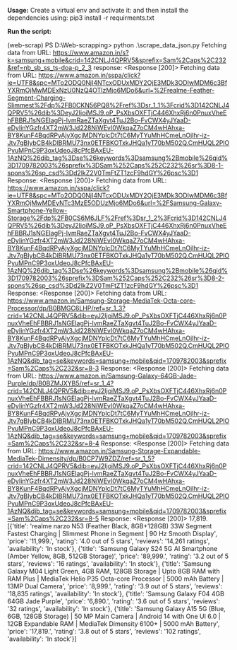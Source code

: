 **Usage:**
Create a virtual env and activate it:
and then install the dependencies using:
pip3 install -r requirments.txt

**Run the script:**

(web-scrap) PS D:\Web-scrapping> python .\scrape_data_json.py
Fetching data from URL: https://www.amazon.in/s?k=samsung+mobile&crid=142CNLJ4QPRV5&sprefix=Sam%2Caps%2C232&ref=nb_sb_ss_ts-doa-p_2_3
response: <Response [200]>
Fetching data from URL: https://www.amazon.in/sspa/click?ie=UTF8&spc=MTo2ODQ0NjI4NTcxODUxMDY2OjE3MDk3ODIwMDM6c3BfYXRmOjMwMDExNzU0NzQ4OTIzMjo6MDo6&url=%2Frealme-Feather-Segment-Charging-Slimmest%2Fdp%2FB0CKN56PQ8%2Fref%3Dsr_1_1%3Fcrid%3D142CNLJ4QPRV5%26dib%3DeyJ2IjoiMSJ9.oP_PsXbsOXFTjC446XhxRj6n0PnuxVheEhFBBRJ1sNGEIagPj-lvmRaeZTaXgvt4TuJ2Bo-FvCWX4yJYaaD-eDyIinYGzfr4XT2mW3Jd228NiWEvI0WkqaZ7oCM4wHAhxa-BY8KunF4BqdRPyAjyXgcjMDNYplcDt7tC6MyTYuMhHCmeLnOjlhr-iz-Jtv7gBIybCB4kDlBRMU73nx0ETFBKOTxkJHQa1yT70bM502Q.CmHUQL2PlOPyuMPnC9P3oxUdeoJ8cPfcBAxEU-1AzNQ%26dib_tag%3Dse%26keywords%3Dsamsung%2Bmobile%26qid%3D1709782003%26sprefix%3DSam%252Caps%252C232%26sr%3D8-1-spons%26sp_csd%3Dd2lkZ2V0TmFtZT1zcF9hdGY%26psc%3D1
Response: <Response [200]>
Fetching data from URL: https://www.amazon.in/sspa/click?ie=UTF8&spc=MTo2ODQ0NjI4NTcxODUxMDY2OjE3MDk3ODIwMDM6c3BfYXRmOjMwMDEyNTc3MzE5ODUzMjo6MDo6&url=%2FSamsung-Galaxy-Smartphone-Yellow-Storage%2Fdp%2FB0CS6M6JLF%2Fref%3Dsr_1_2%3Fcrid%3D142CNLJ4QPRV5%26dib%3DeyJ2IjoiMSJ9.oP_PsXbsOXFTjC446XhxRj6n0PnuxVheEhFBBRJ1sNGEIagPj-lvmRaeZTaXgvt4TuJ2Bo-FvCWX4yJYaaD-eDyIinYGzfr4XT2mW3Jd228NiWEvI0WkqaZ7oCM4wHAhxa-BY8KunF4BqdRPyAjyXgcjMDNYplcDt7tC6MyTYuMhHCmeLnOjlhr-iz-Jtv7gBIybCB4kDlBRMU73nx0ETFBKOTxkJHQa1yT70bM502Q.CmHUQL2PlOPyuMPnC9P3oxUdeoJ8cPfcBAxEU-1AzNQ%26dib_tag%3Dse%26keywords%3Dsamsung%2Bmobile%26qid%3D1709782003%26sprefix%3DSam%252Caps%252C232%26sr%3D8-2-spons%26sp_csd%3Dd2lkZ2V0TmFtZT1zcF9hdGY%26psc%3D1
Response: <Response [200]>
Fetching data from URL: https://www.amazon.in/Samsung-Storage-MediaTek-Octa-core-Processor/dp/B0BMGC6LHP/ref=sr_1_3?crid=142CNLJ4QPRV5&dib=eyJ2IjoiMSJ9.oP_PsXbsOXFTjC446XhxRj6n0PnuxVheEhFBBRJ1sNGEIagPj-lvmRaeZTaXgvt4TuJ2Bo-FvCWX4yJYaaD-eDyIinYGzfr4XT2mW3Jd228NiWEvI0WkqaZ7oCM4wHAhxa-BY8KunF4BqdRPyAjyXgcjMDNYplcDt7tC6MyTYuMhHCmeLnOjlhr-iz-Jtv7gBIybCB4kDlBRMU73nx0ETFBKOTxkJHQa1yT70bM502Q.CmHUQL2PlOPyuMPnC9P3oxUdeoJ8cPfcBAxEU-1AzNQ&dib_tag=se&keywords=samsung+mobile&qid=1709782003&sprefix=Sam%2Caps%2C232&sr=8-3
Response: <Response [200]>
Fetching data from URL: https://www.amazon.in/Samsung-Galaxy-64GB-Jade-Purple/dp/B0BZMJXYB5/ref=sr_1_4?crid=142CNLJ4QPRV5&dib=eyJ2IjoiMSJ9.oP_PsXbsOXFTjC446XhxRj6n0PnuxVheEhFBBRJ1sNGEIagPj-lvmRaeZTaXgvt4TuJ2Bo-FvCWX4yJYaaD-eDyIinYGzfr4XT2mW3Jd228NiWEvI0WkqaZ7oCM4wHAhxa-BY8KunF4BqdRPyAjyXgcjMDNYplcDt7tC6MyTYuMhHCmeLnOjlhr-iz-Jtv7gBIybCB4kDlBRMU73nx0ETFBKOTxkJHQa1yT70bM502Q.CmHUQL2PlOPyuMPnC9P3oxUdeoJ8cPfcBAxEU-1AzNQ&dib_tag=se&keywords=samsung+mobile&qid=1709782003&sprefix=Sam%2Caps%2C232&sr=8-4
Response: <Response [200]>
Fetching data from URL: https://www.amazon.in/Samsung-Storage-Expandable-MediaTek-Dimensity/dp/B0CP7W9ZDZ/ref=sr_1_5?crid=142CNLJ4QPRV5&dib=eyJ2IjoiMSJ9.oP_PsXbsOXFTjC446XhxRj6n0PnuxVheEhFBBRJ1sNGEIagPj-lvmRaeZTaXgvt4TuJ2Bo-FvCWX4yJYaaD-eDyIinYGzfr4XT2mW3Jd228NiWEvI0WkqaZ7oCM4wHAhxa-BY8KunF4BqdRPyAjyXgcjMDNYplcDt7tC6MyTYuMhHCmeLnOjlhr-iz-Jtv7gBIybCB4kDlBRMU73nx0ETFBKOTxkJHQa1yT70bM502Q.CmHUQL2PlOPyuMPnC9P3oxUdeoJ8cPfcBAxEU-1AzNQ&dib_tag=se&keywords=samsung+mobile&qid=1709782003&sprefix=Sam%2Caps%2C232&sr=8-5
Response: <Response [200]>
17,819.
[{'title': 'realme narzo N53 (Feather Black, 8GB+128GB) 33W Segment Fastest Charging | Slimmest Phone in Segment | 90 Hz Smooth Display', 'price': '11,999.', 'rating': '4.0 out of 5 stars', 'reviews': '14,261 ratings', 'availability': 'In stock'}, {'title': 'Samsung Galaxy S24 5G AI Smartphone (Amber Yellow, 8GB, 512GB Storage)', 'price': '89,999.', 'rating': '3.2 out of 5 stars', 'reviews': '16 ratings', 'availability': 'In stock'}, {'title': 'Samsung Galaxy M04 Light Green, 4GB RAM, 128GB Storage | Upto 8GB RAM with RAM Plus | MediaTek Helio P35 Octa-core Processor | 5000 mAh Battery | 13MP Dual Camera', 'price': '8,999.', 'rating': '3.9 out of 5 stars', 'reviews': '18,835 ratings', 'availability': 'In stock'}, {'title': 'Samsung Galaxy F04 4GB 64GB Jade Purple', 'price': '6,890.', 'rating': '3.6 out of 5 stars', 'reviews': '32 ratings', 'availability': 'In stock'}, {'title': 'Samsung Galaxy A15 5G (Blue, 6GB, 128GB Storage) | 50 MP Main Camera | Android 14 with One UI 6.0 | 12GB Expandable RAM | MediaTek Dimensity 6100+ | 5000 mAh Battery', 'price': '17,819.', 'rating': '3.8 out of 5 stars', 'reviews': '102 ratings', 'availability': 'In stock'}]